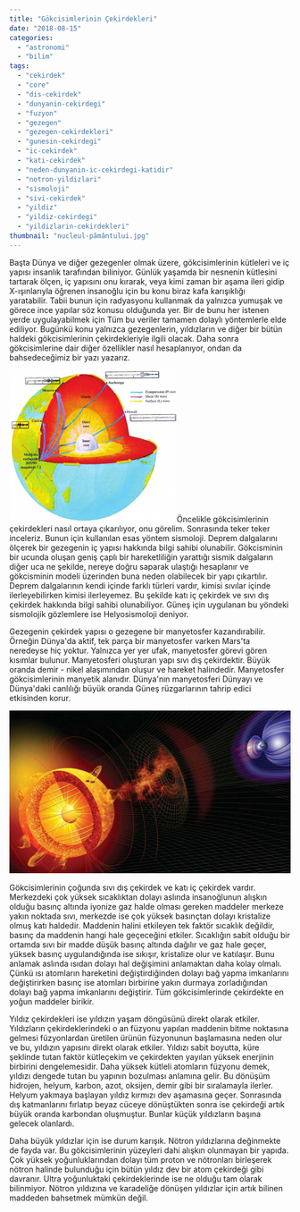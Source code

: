 ```yaml
---
title: "Gökcisimlerinin Çekirdekleri"
date: "2018-08-15"
categories: 
  - "astronomi"
  - "bilim"
tags: 
  - "cekirdek"
  - "core"
  - "dis-cekirdek"
  - "dunyanin-cekirdegi"
  - "fuzyon"
  - "gezegen"
  - "gezegen-cekirdekleri"
  - "gunesin-cekirdegi"
  - "ic-cekirdek"
  - "kati-cekirdek"
  - "neden-dunyanin-ic-cekirdegi-katidir"
  - "notron-yildizlari"
  - "sismoloji"
  - "sivi-cekirdek"
  - "yildiz"
  - "yildiz-cekirdegi"
  - "yildizlarin-cekirdekleri"
thumbnail: "nucleul-pământului.jpg"
---
```


Başta Dünya ve diğer gezegenler olmak üzere, gökcisimlerinin kütleleri ve iç yapısı insanlık tarafından biliniyor. Günlük yaşamda bir nesnenin kütlesini tartarak ölçen, iç yapısını onu kırarak, veya kimi zaman bir aşama ileri gidip X-ışınlarıyla öğrenen insanoğlu için bu konu biraz kafa karışıklığı yaratabilir. Tabii bunun için radyasyonu kullanmak da yalnızca yumuşak ve görece ince yapılar söz konusu olduğunda yer. Bir de bunu her istenen yerde uygulayabilmek için Tüm bu veriler tamamen dolaylı yöntemlerle elde ediliyor. Bugünkü konu yalnızca gezegenlerin, yıldızların ve diğer bir bütün haldeki gökcisimlerinin çekirdekleriyle ilgili olacak. Daha sonra gökcisimlerine dair diğer özellikler nasıl hesaplanıyor, ondan da bahsedeceğimiz bir yazı yazarız.

![Dünya'nın iç yapısı ve sismik dalgalar](images/Earths-structure-and-schematic-picture-of-travelling-seismic-waves-inside-the-Earth-300x272.png)Öncelikle gökcisimlerinin çekirdekleri nasıl ortaya çıkarılıyor, onu görelim. Sonrasında teker teker inceleriz. Bunun için kullanılan esas yöntem sismoloji. Deprem dalgalarını ölçerek bir gezegenin iç yapısı hakkında bilgi sahibi olunabilir. Gökcisminin bir ucunda oluşan geniş çaplı bir hareketliliğin yarattığı sismik dalgaların diğer uca ne şekilde, nereye doğru saparak ulaştığı hesaplanır ve gökcisminin modeli üzerinden buna neden olabilecek bir yapı çıkartılır. Deprem dalgalarının kendi içinde farklı türleri vardır, kimisi sıvılar içinde ilerleyebilirken kimisi ilerleyemez. Bu şekilde katı iç çekirdek ve sıvı dış çekirdek hakkında bilgi sahibi olunabiliyor. Güneş için uygulanan bu yöndeki sismolojik gözlemlere ise Helyosismoloji deniyor.

Gezegenin çekirdek yapısı o gezegene bir manyetosfer kazandırabilir. Örneğin Dünya'da aktif, tek parça bir manyetosfer varken Mars'ta neredeyse hiç yoktur. Yalnızca yer yer ufak, manyetosfer görevi gören kısımlar bulunur. Manyetosferi oluşturan yapı sıvı dış çekirdektir. Büyük oranda demir - nikel alaşımından oluşur ve hareket halindedir. Manyetosfer gökcisimlerinin manyetik alanıdır. Dünya'nın manyetosferi Dünyayı ve Dünya'daki canlılığı büyük oranda Güneş rüzgarlarının tahrip edici etkisinden korur.

![Güneş rüzgarları ve Dünya'nın manyetosferi](images/manyetosfer.jpg)

Gökcisimlerinin çoğunda sıvı dış çekirdek ve katı iç çekirdek vardır. Merkezdeki çok yüksek sıcaklıktan dolayı aslında insanoğlunun alışkın olduğu basınç altında iyonize gaz halde olması gereken maddeler merkeze yakın noktada sıvı, merkezde ise çok yüksek basınçtan dolayı kristalize olmuş katı haldedir. Maddenin halini etkileyen tek faktör sıcaklık değildir, basınç da maddenin hangi hale geçeceğini etkiler. Sıcaklığın sabit olduğu bir ortamda sıvı bir madde düşük basınç altında dağılır ve gaz hale geçer, yüksek basınç uygulandığında ise sıkışır, kristalize olur ve katılaşır. Bunu anlamak aslında ısıdan dolayı hal değişimini anlamaktan daha kolay olmalı. Çünkü ısı atomların hareketini değiştirdiğinden dolayı bağ yapma imkanlarını değiştirirken basınç ise atomları birbirine yakın durmaya zorladığından dolayı bağ yapma imkanlarını değiştirir. Tüm gökcisimlerinde çekirdekte en yoğun maddeler birikir.

Yıldız çekirdekleri ise yıldızın yaşam döngüsünü direkt olarak etkiler. Yıldızların çekirdeklerindeki o an füzyonu yapılan maddenin bitme noktasına gelmesi füzyonlardan üretilen ürünün füzyonunun başlamasına neden olur ve bu, yıldızın yapısını direkt olarak etkiler. Yıldızı sabit boyutta, küre şeklinde tutan faktör kütleçekim ve çekirdekten yayılan yüksek enerjinin birbirini dengelemesidir. Daha yüksek kütleli atomların füzyonu demek, yıldızı dengede tutan bu yapının bozulması anlamına gelir. Bu dönüşüm hidrojen, helyum, karbon, azot, oksijen, demir gibi bir sıralamayla ilerler. Helyum yakmaya başlayan yıldız kırmızı dev aşamasına geçer. Sonrasında dış katmanlarını fırlatıp beyaz cüceye dönüştükten sonra ise çekirdeği artık büyük oranda karbondan oluşmuştur. Bunlar küçük yıldızların başına gelecek olanlardı.

Daha büyük yıldızlar için ise durum karışık. Nötron yıldızlarına değinmekte de fayda var. Bu gökcisimlerinin yüzeyleri dahi alışkın olunmayan bir yapıda. Çok yüksek yoğunluklarından dolayı tüm proton ve nötronları birleşerek nötron halinde bulunduğu için bütün yıldız dev bir atom çekirdeği gibi davranır. Ultra yoğunluktaki çekirdeklerinde ise ne olduğu tam olarak bilinmiyor. Nötron yıldızına ve karadeliğe dönüşen yıldızlar için artık bilinen maddeden bahsetmek mümkün değil.
